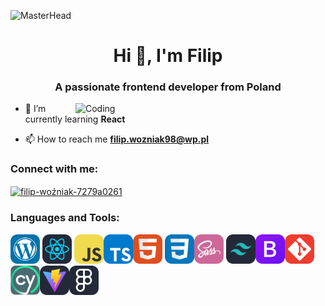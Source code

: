 
![MasterHead](https://user-images.githubusercontent.com/10498744/210012254-234538ff-d198-48aa-8964-37e6fd45d227.gif)
<h1 align="center">Hi 👋, I'm Filip</h1>
<h3 align="center">A passionate frontend developer from Poland</h3>
<img align="right" alt="Coding" width="400" src="https://i.pinimg.com/originals/e8/f4/53/e8f453469a3ec97ecd354df465d73913.gif">


- 🌱 I’m currently learning **React**
 
- 📫 How to reach me **filip.wozniak98@wp.pl**



<h3 align="left">Connect with me:</h3>
<p align="left">
<a href="https://linkedin.com/in/filip-woźniak-7279a0261" target="blank"><img align="center" src="https://raw.githubusercontent.com/rahuldkjain/github-profile-readme-generator/master/src/images/icons/Social/linked-in-alt.svg" alt="filip-woźniak-7279a0261" height="30" width="40" /></a>
</p>



<h3 align="left">Languages and Tools:</h3>


<img src="https://github.com/tandpfun/skill-icons/blob/main/icons/Wordpress.svg" alt="Wordpress icon" width="47" height="47"/> <img src="https://github.com/tandpfun/skill-icons/blob/main/icons/React-Dark.svg" alt="React icon" width="47" height="47"/> <img src="https://github.com/tandpfun/skill-icons/blob/main/icons/JavaScript.svg" alt="Javascript icon" width="47" height="47"/><img src="https://github.com/tandpfun/skill-icons/blob/main/icons/TypeScript.svg" alt="Type Script icon" width="47" height="47"/><img src="https://github.com/tandpfun/skill-icons/blob/main/icons/HTML.svg" alt="HTML icon" width="47" height="47"/> <img src="https://github.com/tandpfun/skill-icons/blob/main/icons/CSS.svg" alt="CSS icon" width="47" height="47"/><img src="https://github.com/tandpfun/skill-icons/blob/main/icons/Sass.svg" alt="Sass icon" width="47" height="47"/>  <img src="https://github.com/tandpfun/skill-icons/blob/main/icons/TailwindCSS-Dark.svg" alt="Tailwind icon" width="47" height="47"/><img src="https://github.com/tandpfun/skill-icons/blob/main/icons/Bootstrap.svg" alt="Bootstrap icon" width="47" height="47"/><img src="https://github.com/tandpfun/skill-icons/blob/main/icons/Git.svg" alt="Git icon" width="47" height="47"/><img src="https://github.com/FilipW98/FilipW98/blob/main/Cypress_Logomark_Color_Dark_BG%201.png" alt="Cypress icon" width="47" height="47"/><img src="https://raw.githubusercontent.com/tandpfun/skill-icons/59059d9d1a2c092696dc66e00931cc1181a4ce1f/icons/Vite-Dark.svg" alt="Vite icon" width="47" height="47" /><img src="https://github.com/tandpfun/skill-icons/blob/main/icons/Figma-Dark.svg" alt="Figma icon" width="47" height="47"/> 



